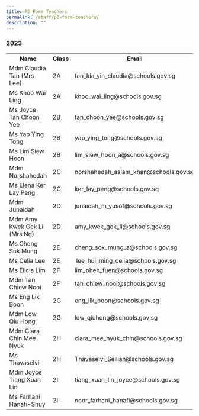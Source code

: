 ```yaml
---
title: P2 Form Teachers
permalink: /staff/p2-form-teachers/
description: ""
---
```

### **2023**
<table>
    <tr style="width:100%">
        <th style="width:35%">Name</th>
        <th style="width:15%">Class</th>
        <th style="width:50%">Email</th>
    </tr>
    <tr>
        <td>Mdm Claudia Tan (Mrs Lee)&nbsp;</td>
        <td>2A</td>
        <td>tan_kia_yin_claudia@schools.gov.sg</td>
    </tr>
    <tr>
        <td>Ms Khoo Wai Ling</td>
        <td>2A</td>
        <td>khoo_wai_ling@schools.gov.sg</td>
    </tr>
    <tr>
        <td>Ms Joyce Tan Choon Yee</td>
        <td>2B</td>
        <td>tan_choon_yee@schools.gov.sg</td>
    </tr>
    <tr>
        <td>Ms Yap Ying Tong</td>
        <td>2B</td>
        <td>yap_ying_tong@schools.gov.sg</td>
    </tr>
    <tr>
        <td>Ms Lim Siew Hoon</td>
        <td>2B</td>
        <td>lim_siew_hoon_a@schools.gov.sg</td>
    </tr>
    <tr>
        <td>Mdm Norshahedah</td>
        <td>2C</td>
        <td>norshahedah_aslam_khan@schools.gov.sg</td>
    </tr>
    <tr>
        <td>Ms Elena Ker Lay Peng</td>
        <td>2C</td>
        <td>ker_lay_peng@schools.gov.sg</td>
    </tr>
    <tr>
        <td>Mdm Junaidah</td>
        <td>2D</td>
        <td>junaidah_m_yusof@schools.gov.sg</td>
    </tr>
    <tr>
        <td>Mdm Amy Kwek Gek Li (Mrs Ng)</td>
        <td>2D</td>
        <td>amy_kwek_gek_li@schools.gov.sg</td>
    </tr>
    <tr>
        <td>Ms Cheng Sok Mung</td>
        <td>2E</td>
        <td>cheng_sok_mung_a@schools.gov.sg</td>
    </tr>
    <tr>
        <td>Ms Celia Lee</td>
        <td>2E</td>
        <td>&nbsp;lee_hui_ming_celia@schools.gov.sg</td>
    </tr>
    <tr>
        <td>Ms Elicia Lim</td>
        <td>2F</td>
        <td>lim_pheh_fuen@schools.gov.sg</td>
    </tr>
    <tr>
        <td>Mdm Tan Chiew Nooi</td>
        <td>2F</td>
        <td>tan_chiew_nooi@schools.gov.sg</td>
    </tr>
    <tr>
        <td>Ms Eng Lik Boon</td>
        <td>2G</td>
        <td>eng_lik_boon@schools.gov.sg</td>
    </tr>
    <tr>
        <td>Mdm Low Qiu Hong</td>
        <td>2G</td>
        <td>low_qiuhong@schools.gov.sg</td>
    </tr>
    <tr>
        <td>Mdm Clara Chin Mee Nyuk&nbsp;</td>
        <td>2H</td>
        <td>clara_mee_nyuk_chin@schools.gov.sg</td>
    </tr>
    <tr>
        <td>Ms Thavaselvi</td>
        <td>2H</td>
        <td>Thavaselvi_Selliah@schools.gov.sg</td>
    </tr>
    <tr>
        <td>Mdm Joyce Tiang Xuan Lin</td>
        <td>2I</td>
        <td>tiang_xuan_lin_joyce@schools.gov.sg</td>
    </tr>
    <tr>
        <td>Ms Farhani Hanafi-Shuy</td>
        <td>2I</td>
        <td>noor_farhani_hanafi@schools.gov.sg</td>
    </tr>
</table>